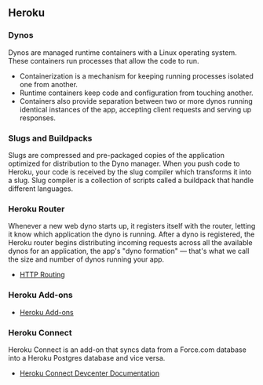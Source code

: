 ## Heroku
### Dynos
Dynos are managed runtime containers with a Linux operating system.  These containers run processes that allow the code to run.
* Containerization is a mechanism for keeping running processes isolated one from another.
* Runtime containers keep code and configuration from touching another.
* Containers also provide separation between two or more dynos running identical instances of the app, accepting client requests and serving up responses.
### Slugs and Buildpacks
Slugs are compressed and pre-packaged copies of the application optimized for distribution to the Dyno manager.
When you push code to Heroku, your code is received by the slug compiler which transforms it into a slug.  Slug compiler is a collection of scripts called a buildpack that handle different languages.
### Heroku Router
Whenever a new web dyno starts up, it registers itself with the router, letting it know which application the dyno is running.   After a dyno is registered, the Heroku router begins distributing incoming requests across all the available dynos for an application, the app's "dyno formation" — that's what we call the size and number of dynos running your app.
* [HTTP Routing](https://devcenter.heroku.com/articles/http-routing)
### Heroku Add-ons
* [Heroku Add-ons](https://elements.heroku.com/addons)
### Heroku Connect
Heroku Connect is an add-on that syncs data from a Force.com database into a Heroku Postgres database and vice versa. 
* [Heroku Connect Devcenter Documentation](https://devcenter.heroku.com/articles/heroku-connect)